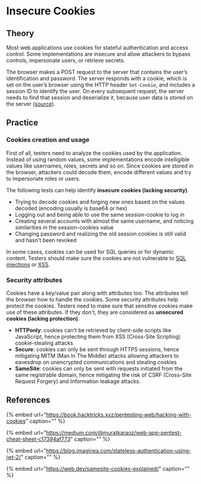 # Insecure Cookies

## Theory

Most web applications use cookies for stateful authentication and access control. Some implementations are insecure and allow attackers to bypass controls, impersonate users, or retrieve secrets.

The browser makes a POST request to the server that contains the user’s identification and password. The server responds with a cookie, which is set on the user’s browser using the HTTP header `Set-Cookie`, and includes a session ID to identify the user. On every subsequent request, the server needs to find that session and deserialize it, because user data is stored on the server \([source](https://blog.imaginea.com/stateless-authentication-using-jwt-2/)\).

## Practice

### Cookies creation and usage

First of all, testers need to analyze the cookies used by the application. Instead of using random values, some implementations encode intelligible values like usernames, roles, secrets and so on. Since cookies are stored in the browser, attackers could decode them, encode different values and try to impersonate roles or users.

The following tests can help identify **insecure cookies \(lacking security\)**.

* Trying to decode cookies and forging new ones based on the values decoded \(encoding usually is base64 or hex\)
* Logging out and being able to use the same session-cookie to log in
* Creating several accounts with almost the same username, and noticing similarities in the session-cookies value
* Changing password and realizing the old session cookies is still valid and hasn't been revoked

In some cases, cookies can be used for SQL queries or for dynamic content. Testers should make sure the cookies are not vulnerable to [SQL injections](sql-injection.md) or [XSS](xss-cross-site-scripting.md).

### Security attributes

Cookies have a key/value pair along with attributes too. The attributes tell the browser how to handle the cookies. Some security attributes help protect the cookies. Testers need to make sure that sensitive cookies make use of these attributes. If they don't, they are considered as **unsecured cookies \(lacking protection\)**.

* **HTTPonly**: cookies can't be retrieved by client-side scripts like JavaScript, hence protecting them from XSS \(Cross-Site Scripting\) cookie-stealing attacks
* **Secure**: cookies can only be sent through HTTPS sessions, hence mitigating MITM \(Man In The Middle\) attacks allowing attackers to eavesdrop on unencrypted communications and stealing cookies
* **SameSite**: cookies can only be sent with requests initiated from the same registrable domain, hence mitigating the risk of CSRF \(Cross-Site Request Forgery\) and Information leakage attacks.

## References

{% embed url="https://book.hacktricks.xyz/pentesting-web/hacking-with-cookies" caption="" %}

{% embed url="https://medium.com/@muratkaraoz/web-app-pentest-cheat-sheet-c17394af773" caption="" %}

{% embed url="https://blog.imaginea.com/stateless-authentication-using-jwt-2/" caption="" %}

{% embed url="https://web.dev/samesite-cookies-explained/" caption="" %}

